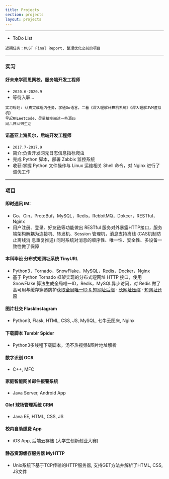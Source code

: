 ```yaml
---
title: Projects
section: projects
layout: projects
---
```

---

- ToDo List
```
近期任务：MUST Final Report, 整理优化之前的项目
```

---

### **实习**

#### 好未来学而思网校，服务端开发工程师

- `2020.6-2020.9`
- 等待入职...
```
实习规划: 认真完成组内任务，学通Go语言，二看《深入理解计算机系统》《深入理解JVM虚拟机》
早起刷LeetCode，尽量抽空阅读一些源码
周六日回归生活
```

#### 诺基亚上海贝尔，后端开发工程师
- `2017.7-2017.9`
- 简介:负责开发网元日志信息指标爬虫
- 完成 Python 脚本，部署 Zabbix 监控系统
- 收获:掌握 Python 文件操作与 Linux 运维相关 Shell 命令，对 Nginx 进行了调优工作

---
### **项目**

#### 即时通讯 IM: 

- Go，Gin，ProtoBuf，MySQL，Redis，RebbitMQ，Dokcer，RESTful，Nginx
- 用户注册、登录、好友链等功能做出 RESTful 服务对外暴露HTTP接口，服务端架构解耦为连接机、转发机、Session 管理机，消息支持离线 (CAS机制防止离线消 息重复推送) 同时系统对消息的顺序性、唯一性、安全性、多设备一致性做了保障

#### 本科毕设 分布式短网址系统 TinyURL

- Python3，Tornado，SnowFlake，MySQL，Redis，Docker，Nginx
- 基于 Python Tornado 框架实现的分布式短网址 HTTP 接口，使用 SnowFlake 算法生成全局唯一ID，Redis，MySQL异步访问，对 Redis 做了高可用与缓存穿透防护[获取全局唯一ID & 短网址后缀](http://tinyurl-api.1024bit.io/json&get-id-url) · [长网址压缩](http://tinyurl-api.1024bit.io/json&convert=URL) · [短网址还原](http://tinyurl-api.1024bit.io/json&restore=URL)

#### 图片社交 FlaskInstagram
- Python3, Flask, HTML, CSS, JS, MySQL, 七牛云图床, Nginx

#### 下载脚本 Tumblr Spider
- Python3多线程下载脚本，汤不热视频&图片地址解析

#### 数字识别 OCR
- C++, MFC

#### 家庭智能网关邮件报警系统
- Java Server, Android App

#### Glof 球场管理系统 CRM
- Java EE, HTML, CSS, JS

#### 校内自助缴费 App
- iOS App, 后端云存储 (大学生创新创业大赛)

#### 静态资源缓存服务器 MyHTTP
- Unix系统下基于TCP传输的HTTP服务器, 支持GET方法并解析了HTML, CSS, JS文件